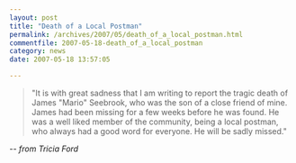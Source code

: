 ```yaml
---
layout: post
title: "Death of a Local Postman"
permalink: /archives/2007/05/death_of_a_local_postman.html
commentfile: 2007-05-18-death_of_a_local_postman
category: news
date: 2007-05-18 13:57:05

---
```


> "It is with great sadness that I am writing to report the tragic death of James "Mario" Seebrook, who was the son of a close friend of mine. James had been missing for a few weeks before he was found. He was a well liked member of the community, being a local postman, who always had a good word for everyone. He will be sadly missed."

-- *from Tricia Ford*
